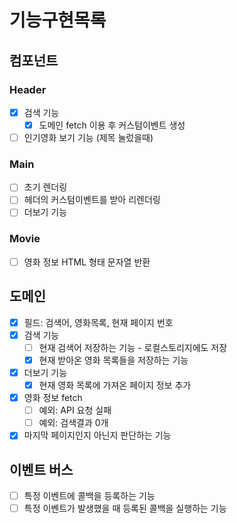 # 기능구현목록

## 컴포넌트

### Header

- [X] 검색 기능
  - [X] 도메인 fetch 이용 후 커스텀이벤트 생성
- [ ] 인기영화 보기 기능 (제목 눌렀을때)

### Main

- [ ] 초기 렌더링
- [ ] 헤더의 커스텀이벤트를 받아 리렌더링
- [ ] 더보기 기능

### Movie

- [ ] 영화 정보 HTML 형태 문자열 반환

## 도메인

- [X] 필드: 검색어, 영화목록, 현재 페이지 번호
- [x] 검색 기능
  - [ ] 현재 검색어 저장하는 기능 - 로컬스토리지에도 저장
  - [x] 현재 받아온 영화 목록들을 저장하는 기능
- [x] 더보기 기능
  - [x] 현재 영화 목록에 가져온 페이지 정보 추가
- [x] 영화 정보 fetch
  - [ ] 예외: API 요청 실패
  - [ ] 예외: 검색결과 0개
- [x] 마지막 페이지인지 아닌지 판단하는 기능

## 이벤트 버스
- [ ] 특정 이벤트에 콜백을 등록하는 기능
- [ ] 특정 이벤트가 발생했을 때 등록된 콜백을 실행하는 기능
